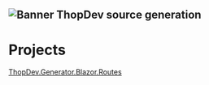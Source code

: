![Banner ThopDev source generation](https://user-images.githubusercontent.com/9268249/173248517-7278fed3-9e3b-4860-a25a-1ac828922e47.png)
---
# Projects 
[ThopDev.Generator.Blazor.Routes](https://github.com/thopdev/ThopDev.Generators/blob/master/src/ThopDev.Generator.Blazor.Routes/Readme.md)

